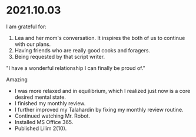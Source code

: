 # 2021.10.03

I am grateful for:

1. Lea and her mom's conversation. It inspires the both of us to continue with our plans.
2. Having friends who are really good cooks and foragers.
3. Being requested by that script writer.

"I have a wonderful relationship I can finally be proud of."

Amazing

- I was more relaxed and in equilibrium, which I realized just now is a core desired mental state.
- I finished my monthly review.
- I further improved my Talahardin by fixing my monthly review routine.
- Continued watching Mr. Robot.
- Installed MS Office 365.
- Published Lilim 2(10).

